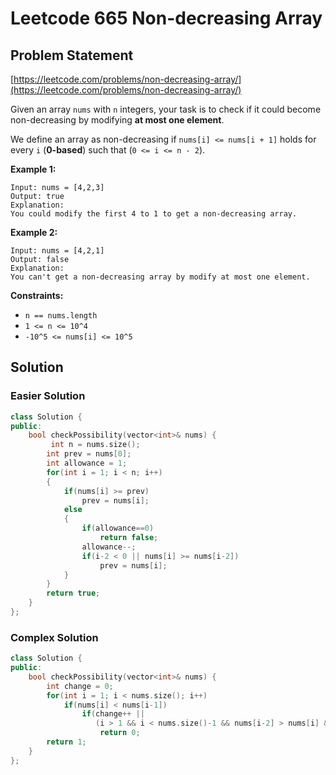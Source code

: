 # Leetcode 665 Non-decreasing Array

## Problem Statement

[https://leetcode.com/problems/non-decreasing-array/](https://leetcode.com/problems/non-decreasing-array/)

Given an array `nums` with `n` integers, your task is to check if it could become non-decreasing by modifying **at most one element**.

We define an array as non-decreasing if `nums[i] <= nums[i + 1]` holds for every `i` \(**0-based**\) such that \(`0 <= i <= n - 2`\).

**Example 1:**

```text
Input: nums = [4,2,3]
Output: true
Explanation: 
You could modify the first 4 to 1 to get a non-decreasing array.
```

**Example 2:**

```text
Input: nums = [4,2,1]
Output: false
Explanation: 
You can't get a non-decreasing array by modify at most one element.
```

**Constraints:**

* `n == nums.length`
* `1 <= n <= 10^4`
* `-10^5 <= nums[i] <= 10^5`

## Solution

### Easier Solution

```cpp
class Solution {
public:
    bool checkPossibility(vector<int>& nums) {
         int n = nums.size();
        int prev = nums[0];
        int allowance = 1;
        for(int i = 1; i < n; i++)
        {
            if(nums[i] >= prev)
                prev = nums[i];
            else
            {
                if(allowance==0)
                    return false;
                allowance--;
                if(i-2 < 0 || nums[i] >= nums[i-2])
                    prev = nums[i];
            }
        }
        return true;
    }
};
```

### Complex Solution

```cpp
class Solution {
public:
    bool checkPossibility(vector<int>& nums) {
        int change = 0;
        for(int i = 1; i < nums.size(); i++)
            if(nums[i] < nums[i-1])
                if(change++ || 
                   (i > 1 && i < nums.size()-1 && nums[i-2] > nums[i] && nums[i+1] < nums[i-1]))
                    return 0;
        return 1;
    }
};
```

